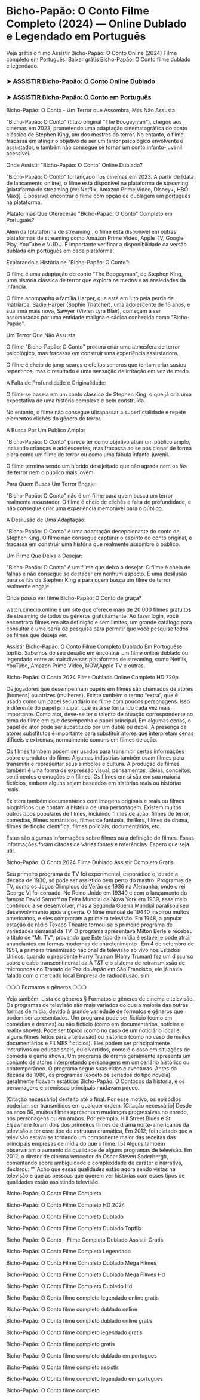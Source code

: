 # Bicho-Papão: O Conto Filme Completo (2024) — Online Dublado e Legendado em Português

Veja grátis o filmo Assistir Bicho-Papão: O Conto Online (2024) Filme completo em Português, Baixar grátis Bicho-Papão: O Conto filme dublado e legendado.

### ➤ [ASSISTIR Bicho-Papão: O Conto Online Dublado](https://vf.yeshq.biz/pt/movie/532408)

### ➤ [ASSISTIR Bicho-Papão: O Conto em Português](https://vf.yeshq.biz/pt/movie/532408)

Bicho-Papão: O Conto - Um Terror que Assombra, Mas Não Assusta

"Bicho-Papão: O Conto" (título original "The Boogeyman"), chegou aos cinemas em 2023, prometendo uma adaptação cinematográfica do conto clássico de Stephen King, um dos mestres do terror. No entanto, o filme fracassa em atingir o objetivo de ser um terror psicológico envolvente e assustador, e também não consegue se tornar um conto infanto-juvenil acessível.

Onde Assistir "Bicho-Papão: O Conto" Online Dublado?

"Bicho-Papão: O Conto" foi lançado nos cinemas em 2023. A partir de [data de lançamento online], o filme está disponível na plataforma de streaming [plataforma de streaming (ex: Netflix, Amazon Prime Video, Disney+, HBO Max)]. É possível encontrar o filme com opção de dublagem em português na plataforma.

Plataformas Que Oferecerão "Bicho-Papão: O Conto" Completo em Português?

Além da [plataforma de streaming], o filme está disponível em outras plataformas de streaming como Amazon Prime Video, Apple TV, Google Play, YouTube e VUDU. É importante verificar a disponibilidade da versão dublada em português em cada plataforma.

Explorando a História de "Bicho-Papão: O Conto":

O filme é uma adaptação do conto "The Boogeyman", de Stephen King, uma história clássica de terror que explora os medos e as ansiedades da infância.

O filme acompanha a família Harper, que está em luto pela perda da matriarca. Sadie Harper (Sophie Thatcher), uma adolescente de 16 anos, e sua irmã mais nova, Sawyer (Vivien Lyra Blair), começam a ser assombradas por uma entidade maligna e sádica conhecida como "Bicho-Papão".

Um Terror Que Não Assusta:

O filme "Bicho-Papão: O Conto" procura criar uma atmosfera de terror psicológico, mas fracassa em construir uma experiência assustadora.

O filme é cheio de jump scares e efeitos sonoros que tentam criar sustos repentinos, mas o resultado é uma sensação de irritação em vez de medo.

A Falta de Profundidade e Originalidade:

O filme se baseia em um conto clássico de Stephen King, o que já cria uma expectativa de uma história complexa e bem construída.

No entanto, o filme não consegue ultrapassar a superficialidade e repete elementos clichês do gênero de terror.

A Busca Por Um Público Amplo:

"Bicho-Papão: O Conto" parece ter como objetivo atrair um público amplo, incluindo crianças e adolescentes, mas fracassa ao se posicionar de forma clara como um filme de terror ou como uma fábula infanto-juvenil.

O filme termina sendo um híbrido desajeitado que não agrada nem os fãs de terror nem o público mais jovem.

Para Quem Busca Um Terror Engaje:

"Bicho-Papão: O Conto" não é um filme para quem busca um terror realmente assustador. O filme é cheio de clichês e falta de profundidade, e não consegue criar uma experiência memorável para o público.

A Desilusão de Uma Adaptação:

"Bicho-Papão: O Conto" é uma adaptação decepcionante do conto de Stephen King. O filme não consegue capturar o espírito do conto original, e fracassa em construir uma história que realmente assombre o público.

Um Filme Que Deixa a Desejar:

"Bicho-Papão: O Conto" é um filme que deixa a desejar. O filme é cheio de falhas e não consegue se destacar em nenhum aspecto. É uma desilusão para os fãs de Stephen King e para quem busca um filme de terror realmente engaje.




Onde posso ver filme Bicho-Papão: O Conto de graça?

watch.cinecip.online é um site que oferece mais de 20.000 filmes gratuitos de streaming de todos os gêneros gratuitamente. Ao fazer login, você encontrará filmes em alta definição e sem limites, um grande catálogo para consultar e uma barra de pesquisa para permitir que você pesquise todos os filmes que deseja ver.

Assistir Bicho-Papão: O Conto Filme Completo Dublado Em Portuguêse topflix. Sabemos do seu desafio em encontrar um filme online dublado ou legendado entre as maisdiversas plataformas de streaming, como Netflix, YouTube, Amazon Prime Video, NOW,Apple TV e outras.

Bicho-Papão: O Conto 2024 Filme Dublado Online Completo HD 720p

Os jogadores que desempenham papéis em filmes são chamados de atores (homens) ou atrizes (mulheres). Existe também o termo “extra”, que é usado como um papel secundário no filme com poucos personagens. Isso é diferente do papel principal, que está se tornando cada vez mais importante. Como ator, deve-se ter o talento de atuação correspondente ao tema do filme em que desempenha o papel principal. Em algumas cenas, o papel do ator pode ser substituído por um dublê ou dublê. A presença de atores substitutos é importante para substituir atores que interpretam cenas difíceis e extremas, normalmente comuns em filmes de ação.

Os filmes também podem ser usados para transmitir certas informações sobre o produtor do filme. Algumas indústrias também usam filmes para transmitir e representar seus símbolos e cultura. A produção de filmes também é uma forma de expressão visual, pensamentos, ideias, conceitos, sentimentos e emoções em filmes. Os filmes em si são em sua maioria fictícios, embora alguns sejam baseados em histórias reais ou histórias reais.

Existem também documentários com imagens originais e reais ou filmes biográficos que contam a história de uma personagem. Existem muitos outros tipos populares de filmes, incluindo filmes de ação, filmes de terror, comédias, filmes românticos, filmes de fantasia, thrillers, filmes de drama, filmes de ficção científica, filmes policiais, documentários, etc.

Estas são algumas informações sobre filmes ou a definição de filmes. Essas informações foram citadas de várias fontes e referências. Espero que seja util.

Bicho-Papão: O Conto 2024 Filme Dublado Assistir Completo Gratis

Seu primeiro programa de TV foi experimental, esporádico e, desde a década de 1930, só pode ser assistido bem perto do mastro. Programas de TV, como os Jogos Olímpicos de Verão de 1936 na Alemanha, onde o rei George VI foi coroado. No Reino Unido em 19340 e com o lançamento do famoso David Sarnoff na Feira Mundial de Nova York em 1939, esse meio continuou a se desenvolver, mas a Segunda Guerra Mundial paralisou seu desenvolvimento após a guerra. O filme mundial de 19440 inspirou muitos americanos, e eles compraram a primeira televisão. Em 1948, a popular estação de rádio Texaco Theatre tornou-se o primeiro programa de variedades semanal da TV. O programa apresentava Milton Berle e recebeu o título de “Mr. TV”, provando que Este tipo de mídia é estável e pode atrair anunciantes em formas modernas de entretenimento . Em 4 de setembro de 1951, a primeira transmissão nacional de televisão ao vivo nos Estados Unidos, quando o presidente Harry Truman (Harry Truman) fez um discurso sobre o cabo transcontinental da A
T&T e o sistema de retransmissão de microondas no Tratado de Paz do Japão em São Francisco, ele já havia falado com o mercado local Empresa de radiodifusão. sim

❍❍❍ Formatos e gêneros ❍❍❍

Veja também: Lista de gêneros § Formatos e gêneros de cinema e televisão. Os programas de televisão são mais variados do que a maioria das outras formas de mídia, devido à grande variedade de formatos e gêneros que podem ser apresentados. Um programa pode ser fictício (como em comédias e dramas) ou não fictício (como em documentários, notícias e reality shows). Pode ser tópico (como no caso de um noticiário local e alguns filmes feitos para a televisão) ou histórico (como no caso de muitos documentários e FILMES fictícios). Eles podem ser principalmente instrutivos ou educacionais, ou divertidos, como é o caso em situações de comédia e game shows. Um programa de drama geralmente apresenta um conjunto de atores interpretando personagens em um cenário histórico ou contemporâneo. O programa segue suas vidas e aventuras. Antes da década de 1980, os programas (exceto os seriados do tipo novela) geralmente ficavam estáticos Bicho-Papão: O Contocos da história, e os personagens e premissas principais mudavam pouco.

[Citação necessário] desfeito até o final. Por esse motivo, os episódios poderiam ser transmitidos em qualquer ordem. [Citação necessário] Desde os anos 80, muitos filmes apresentam mudanças progressivas no enredo, nos personagens ou em ambos. Por exemplo, Hill Street Blues e St. Elsewhere foram dois dos primeiros filmes de drama norte-americanos da televisão a ter esse tipo de estrutura dramática, Em 2012, foi relatado que a televisão estava se tornando um componente maior das receitas das principais empresas de mídia do que o filme. [5] Alguns também observaram o aumento da qualidade de alguns programas de televisão. Em 2012, o diretor de cinema vencedor do Oscar Steven Soderbergh, comentando sobre ambiguidade e complexidade de caráter e narrativa, declarou: “” Acho que essas qualidades estão agora sendo vistas na televisão e que as pessoas que querem ver histórias com esses tipos de qualidades estão assistindo televisão.

Bicho-Papão: O Conto Filme Completo

Bicho-Papão: O Conto Filme Completo HD 2024

Bicho-Papão: O Conto Filme Completo Dublado

Bicho-Papão: O Conto Filme Completo Dublado Topflix

Bicho-Papão: O Conto – Filme Completo Dublado Assistir Gratis

Bicho-Papão: O Conto Filme Completo Legendado

Bicho-Papão: O Conto Filme Completo Dublado Mega Filmes

Bicho-Papão: O Conto Filme Completo Dublado Mega Filmes Hd

Bicho-Papão: O Conto Filme Completo Dublado Hd

Bicho-Papão: O Conto filme completo legendado online gratis

Bicho-Papão: O Conto filme completo dublado online

Bicho-Papão: O Conto filme completo dublado online gratis

Bicho-Papão: O Conto filme completo legendado gratis

Bicho-Papão: O Conto filme completo gratis

Bicho-Papão: O Conto filme completo dublado em portugues

Bicho-Papão: O Conto filme completo assistir

Bicho-Papão: O Conto filme completo legendado em portugues

Bicho-Papão: O Conto filme completo
